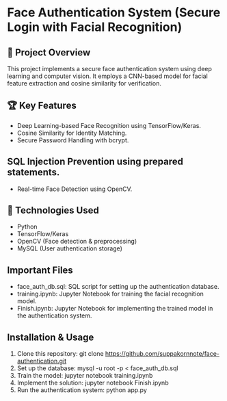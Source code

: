# Face Authentication System (Secure Login with Facial Recognition)
## 📌 Project Overview
This project implements a secure face authentication system using deep learning and computer vision. It employs a CNN-based model for facial feature extraction and cosine similarity for verification.

## 🏆 Key Features
- Deep Learning-based Face Recognition using TensorFlow/Keras.
- Cosine Similarity for Identity Matching.
- Secure Password Handling with bcrypt.

## SQL Injection Prevention using prepared statements.
- Real-time Face Detection using OpenCV.

## 🔧 Technologies Used
- Python
- TensorFlow/Keras
- OpenCV (Face detection & preprocessing)
- MySQL (User authentication storage)

## Important Files
- face_auth_db.sql: SQL script for setting up the authentication database.
- training.ipynb: Jupyter Notebook for training the facial recognition model.
- Finish.ipynb: Jupyter Notebook for implementing the trained model in the authentication system.

## Installation & Usage
1. Clone this repository: git clone https://github.com/suppakornnote/face-authentication.git
2. Set up the database: mysql -u root -p < face_auth_db.sql
3. Train the model: jupyter notebook training.ipynb
4. Implement the solution: jupyter notebook Finish.ipynb
5. Run the authentication system: python app.py
